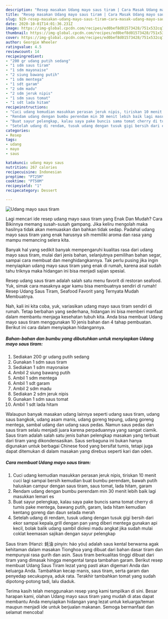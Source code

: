 ```yaml
---
description: "Resep masakan Udang mayo saus tiram | Cara Masak Udang mayo saus tiram Yang Lezat Sekali"
title: "Resep masakan Udang mayo saus tiram | Cara Masak Udang mayo saus tiram Yang Lezat Sekali"
slug: 929-resep-masakan-udang-mayo-saus-tiram-cara-masak-udang-mayo-saus-tiram-yang-lezat-sekali
date: 2020-10-01T14:01:36.231Z
image: https://img-global.cpcdn.com/recipes/ed0bef8d01573428/751x532cq70/udang-mayo-saus-tiram-foto-resep-utama.jpg
thumbnail: https://img-global.cpcdn.com/recipes/ed0bef8d01573428/751x532cq70/udang-mayo-saus-tiram-foto-resep-utama.jpg
cover: https://img-global.cpcdn.com/recipes/ed0bef8d01573428/751x532cq70/udang-mayo-saus-tiram-foto-resep-utama.jpg
author: Georgie Wheeler
ratingvalue: 4.5
reviewcount: 14
recipeingredient:
- "200 gr udang putih sedang"
- "1 sdm saus tiram"
- "1 sdm mayonaise"
- "2 siung bawang putih"
- "1 sdm mentega"
- "1 sdt garam"
- "2 sdm madu"
- "2 sdm jeruk nipis"
- "1 sdm saus tomat"
- "1 sdt lada hitam"
recipeinstructions:
- "Cuci udang kemudian masukkan perasan jeruk nipis, tiriskan 10 menit cuci lagi sampai bersih kemudian buat bumbu perendam, bawah putih haluskan campur dengan saus tiram, saus tomat, lada hitam, garam"
- "Rendam udang dengan bumbu perendam min 30 menit lebih baik lagi masukkan lemari es"
- "Buat sayur pelengkap, kalau saya pake buncis sama tomat cherry di tumis pake mentega, bawang putih, garam, lada hitam kemudian kentang goreng dan daun selada merah"
- "Setelah udang di rendam, tusuk udang dengan tusuk gigi bersih dari ekor sampai kepala,grill dengan pan yang diberi mentega gunakan api kecil, bolak balik udang sambil diolesi madu angkat jika sudah mulai coklat keemasan sajikan dengan sayur pelengkap"
categories:
- Resep
tags:
- udang
- mayo
- saus

katakunci: udang mayo saus 
nutrition: 267 calories
recipecuisine: Indonesian
preptime: "PT25M"
cooktime: "PT50M"
recipeyield: "1"
recipecategory: Dessert

---
```



![Udang mayo saus tiram](https://img-global.cpcdn.com/recipes/ed0bef8d01573428/751x532cq70/udang-mayo-saus-tiram-foto-resep-utama.jpg)

Lagi mencari ide resep udang mayo saus tiram yang Enak Dan Mudah? Cara Bikinnya memang susah-susah gampang. Jika keliru mengolah maka hasilnya tidak akan memuaskan dan bahkan tidak sedap. Padahal udang mayo saus tiram yang enak harusnya sih memiliki aroma dan rasa yang mampu memancing selera kita.

Banyak hal yang sedikit banyak mempengaruhi kualitas rasa dari udang mayo saus tiram, mulai dari jenis bahan, selanjutnya pemilihan bahan segar, sampai cara membuat dan menghidangkannya. Tak perlu pusing jika ingin menyiapkan udang mayo saus tiram yang enak di rumah, karena asal sudah tahu triknya maka hidangan ini bisa menjadi sajian spesial.

Resep udang saus tiram adalah salah satu menu favorit di restoran seafood. Yuk, simak cara masaknya agar kamu bisa membuatnya sendiri di rumah! Resep Udang Saus Tiram, Seafood Favorit yang Ternyata Mudah Membuatnya.


Nah, kali ini kita coba, yuk, variasikan udang mayo saus tiram sendiri di rumah. Tetap berbahan yang sederhana, hidangan ini bisa memberi manfaat dalam membantu menjaga kesehatan tubuh kita. Anda bisa membuat Udang mayo saus tiram menggunakan 10 jenis bahan dan 4 tahap pembuatan. Berikut ini cara dalam menyiapkan hidangannya.

<!--inarticleads1-->

##### Bahan-bahan dan bumbu yang dibutuhkan untuk menyiapkan Udang mayo saus tiram:

1. Sediakan 200 gr udang putih sedang
1. Gunakan 1 sdm saus tiram
1. Sediakan 1 sdm mayonaise
1. Ambil 2 siung bawang putih
1. Ambil 1 sdm mentega
1. Ambil 1 sdt garam
1. Ambil 2 sdm madu
1. Sediakan 2 sdm jeruk nipis
1. Gunakan 1 sdm saus tomat
1. Ambil 1 sdt lada hitam


Walaupun banyak masakan udang lainnya seperti udang saus tiram, udang saus bangkok, udang asam manis, udang goreng tepung, udang goreng mentega, sambal udang dan udang saus pedas. Namun saus pedas dan saus tiram selalu menjadi juara karena perpaduannya yang sangat ciamik. Saus tiram adalah salah satu jenis bahan pelengkap masakan yang terbuat dari tiram yang dikondensasikan. Saus serbaguna ini bukan hanya digunakan untuk berbagai Chinese food yang bersifat tumis, tetapi juga dapat ditemukan di dalam masakan yang direbus seperti kari dan oden. 

<!--inarticleads2-->

##### Cara membuat Udang mayo saus tiram:

1. Cuci udang kemudian masukkan perasan jeruk nipis, tiriskan 10 menit cuci lagi sampai bersih kemudian buat bumbu perendam, bawah putih haluskan campur dengan saus tiram, saus tomat, lada hitam, garam
1. Rendam udang dengan bumbu perendam min 30 menit lebih baik lagi masukkan lemari es
1. Buat sayur pelengkap, kalau saya pake buncis sama tomat cherry di tumis pake mentega, bawang putih, garam, lada hitam kemudian kentang goreng dan daun selada merah
1. Setelah udang di rendam, tusuk udang dengan tusuk gigi bersih dari ekor sampai kepala,grill dengan pan yang diberi mentega gunakan api kecil, bolak balik udang sambil diolesi madu angkat jika sudah mulai coklat keemasan sajikan dengan sayur pelengkap


Saus tiram (Hanzi: 蚝油 pinyin: háo yóu) adalah saus kental berwarna agak kehitaman dalam masakan Tionghoa yang dibuat dari bahan dasar tiram dan mempunyai rasa gurih dan asin. Saus tiram berkualitas tinggi dibuat dari tiram yang dimasak hingga mengental tanpa tambahan garam. Berikut resep membuat Udang Saus Tiram lezat yang pasti akan digemari Anda dan keluarga Anda. Tambahkan kecap manis, saus tiram, serta garam dan penyedap secukupnya, aduk rata. Terakhir tambahkan tomat yang sudah dipotong-potong tadi, lalu diaduk. 

Terima kasih telah menggunakan resep yang kami tampilkan di sini. Besar harapan kami, olahan Udang mayo saus tiram yang mudah di atas dapat membantu Anda menyiapkan hidangan yang lezat untuk keluarga/teman maupun menjadi ide untuk berjualan makanan. Semoga bermanfaat dan selamat mencoba!
